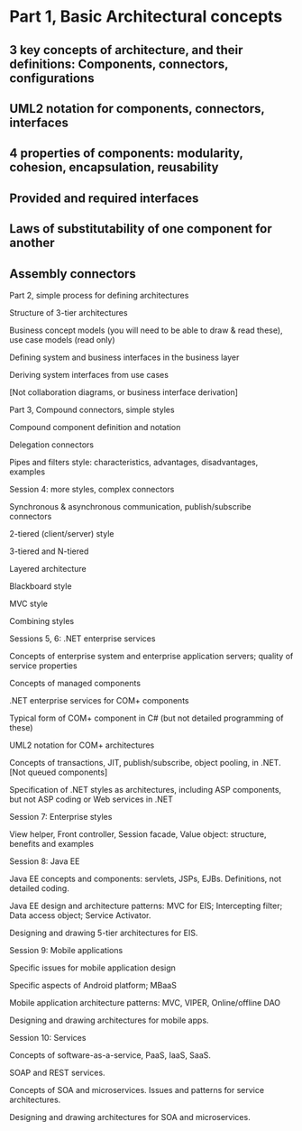 # Part 1, Basic Architectural concepts

## 3 key concepts of architecture, and their definitions: Components, connectors, configurations

## UML2 notation for components, connectors, interfaces

## 4 properties of components: modularity, cohesion, encapsulation, reusability

## Provided and required interfaces

## Laws of substitutability of one component for another

## Assembly connectors


Part 2, simple process for defining architectures

Structure of 3-tier architectures

Business concept models (you will need to be able to draw & read these), use case models (read only)

Defining system and business interfaces in the business layer

Deriving system interfaces from use cases

[Not collaboration diagrams, or business interface derivation]


Part 3, Compound connectors, simple styles

Compound component definition and notation

Delegation connectors

Pipes and filters style: characteristics, advantages, disadvantages, examples


Session 4: more styles, complex connectors

Synchronous & asynchronous communication, publish/subscribe connectors

2-tiered (client/server) style

3-tiered and N-tiered

Layered architecture

Blackboard style

MVC style

Combining styles


Sessions 5, 6: .NET enterprise services

Concepts of enterprise system and enterprise application servers; 
quality of service properties

Concepts of managed components

.NET enterprise services for COM+ components

Typical form of COM+ component in C# (but not detailed programming of these)

UML2 notation for COM+ architectures

Concepts of transactions, JIT, publish/subscribe, object pooling, in .NET. [Not queued components]

Specification of .NET styles as architectures, including ASP components, but not ASP coding or Web services in .NET


Session 7: Enterprise styles

View helper, Front controller, Session facade, Value object: structure, benefits and examples


Session 8: Java EE

Java EE concepts and components: servlets, JSPs, EJBs. Definitions, not detailed coding.

Java EE design and architecture patterns: MVC for EIS; Intercepting filter; Data access object; Service Activator.

Designing and drawing 5-tier architectures for EIS. 



Session 9: Mobile applications

Specific issues for mobile application design

Specific aspects of Android platform; MBaaS

Mobile application architecture patterns: MVC, VIPER, Online/offline DAO

Designing and drawing architectures for mobile apps. 



Session 10: Services

Concepts of software-as-a-service, PaaS, IaaS, SaaS. 

SOAP and REST services. 

Concepts of SOA and microservices. Issues and patterns for service architectures. 

Designing and drawing architectures for SOA and microservices. 

